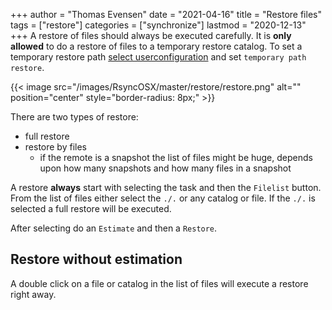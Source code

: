 +++
author = "Thomas Evensen"
date = "2021-04-16"
title =  "Restore files"
tags = ["restore"]
categories = ["synchronize"]
lastmod = "2020-12-13"
+++
A restore of files should always be executed carefully. It is **only allowed** to do a restore of files to a temporary restore catalog. To set a temporary restore path [select userconfiguration](/post/userconfiguration/) and set `temporary path restore`.

{{< image src="/images/RsyncOSX/master/restore/restore.png" alt="" position="center" style="border-radius: 8px;" >}}

There are two types of restore:

- full restore
- restore by files
  - if the remote is a snapshot the list of files might be huge, depends upon how many snapshots and how many files in a snapshot

A restore **always** start with selecting the task and then the `Filelist` button. From the list of files either select the `./.` or any catalog or file. If the `./.` is selected a full restore will be executed.

After selecting do an `Estimate` and then a `Restore`.

## Restore without estimation

A double click on a file or catalog in the list of files will execute a restore right away.
